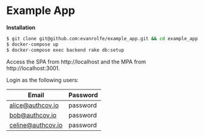 # Example App

**Installation**

```bash
$ git clone git@github.com:evanrolfe/example_app.git && cd example_app
$ docker-compose up
$ docker-compose exec backend rake db:setup
```

Access the SPA from http://localhost and the MPA from http://localhost:3001.

Login as the following users:

| Email             | Password |
|-------------------|----------|
| alice@authcov.io  | password |
| bob@authcov.io    | password |
| celine@authcov.io | password |
